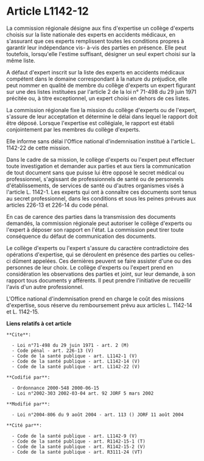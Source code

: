 # Article L1142-12

La commission régionale désigne aux fins d'expertise un collège d'experts choisis sur la liste nationale des experts en
accidents médicaux, en s'assurant que ces experts remplissent toutes les conditions propres à garantir leur indépendance vis-
à-vis des parties en présence. Elle peut toutefois, lorsqu'elle l'estime suffisant, désigner un seul expert choisi sur la
même liste. 

A défaut d'expert inscrit sur la liste des experts en accidents médicaux compétent dans le domaine correspondant à la nature
du préjudice, elle peut nommer en qualité de membre du collège d'experts un expert figurant sur une des listes instituées par
l'article 2 de la loi n° 71-498 du 29 juin 1971 précitée ou, à titre exceptionnel, un expert choisi en dehors de ces listes. 

La commission régionale fixe la mission du collège d'experts ou de l'expert, s'assure de leur acceptation et détermine le
délai dans lequel le rapport doit être déposé. Lorsque l'expertise est collégiale, le rapport est établi conjointement par
les membres du collège d'experts. 

Elle informe sans délai l'Office national d'indemnisation institué à l'article L. 1142-22 de cette mission. 

Dans le cadre de sa mission, le collège d'experts ou l'expert peut effectuer toute investigation et demander aux parties et
aux tiers la communication de tout document sans que puisse lui être opposé le secret médical ou professionnel, s'agissant de
professionnels de santé ou de personnels d'établissements, de services de santé ou d'autres organismes visés à l'article L.
1142-1. Les experts qui ont à connaître ces documents sont tenus au secret professionnel, dans les conditions et sous les
peines prévues aux articles 226-13 et 226-14 du code pénal. 

En cas de carence des parties dans la transmission des documents demandés, la commission régionale peut autoriser le collège
d'experts ou l'expert à déposer son rapport en l'état. La commission peut tirer toute conséquence du défaut de communication
des documents. 

Le collège d'experts ou l'expert s'assure du caractère contradictoire des opérations d'expertise, qui se déroulent en
présence des parties ou celles-ci dûment appelées. Ces dernières peuvent se faire assister d'une ou des personnes de leur
choix. Le collège d'experts ou l'expert prend en considération les observations des parties et joint, sur leur demande, à son
rapport tous documents y afférents. Il peut prendre l'initiative de recueillir l'avis d'un autre professionnel. 

L'Office national d'indemnisation prend en charge le coût des missions d'expertise, sous réserve du remboursement prévu aux
articles L. 1142-14 et L. 1142-15.

**Liens relatifs à cet article**

	**Cite**:

	  - Loi n°71-498 du 29 juin 1971 - art. 2 (M)
	  - Code pénal - art. 226-13 (V)
	  - Code de la santé publique - art. L1142-1 (V)
	  - Code de la santé publique - art. L1142-14 (V)
	  - Code de la santé publique - art. L1142-22 (V)

	**Codifié par**:

	  - Ordonnance 2000-548 2000-06-15
	  - Loi n°2002-303 2002-03-04 art. 92 JORF 5 mars 2002

	**Modifié par**:

	  - Loi n°2004-806 du 9 août 2004 - art. 113 () JORF 11 août 2004

	**Cité par**:

	  - Code de la santé publique - art. L1142-9 (V)
	  - Code de la santé publique - art. R1142-15-1 (T)
	  - Code de la santé publique - art. R1142-15-2 (V)
	  - Code de la santé publique - art. R3111-24 (VT)
